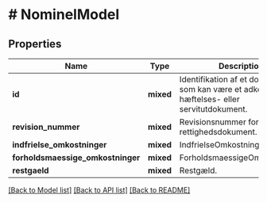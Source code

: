 # # NominelModel

## Properties

Name | Type | Description | Notes
------------ | ------------- | ------------- | -------------
**id** | **mixed** | Identifikation af et dokument, som kan være et adkomst-, hæftelses- eller servitutdokument. |
**revision_nummer** | **mixed** | Revisionsnummer for rettighedsdokument. |
**indfrielse_omkostninger** | **mixed** | IndfrielseOmkostninger. | [optional]
**forholdsmaessige_omkostninger** | **mixed** | ForholdsmaessigeOmkostninger. | [optional]
**restgaeld** | **mixed** | Restgæld. | [optional]

[[Back to Model list]](../../README.md#models) [[Back to API list]](../../README.md#endpoints) [[Back to README]](../../README.md)
